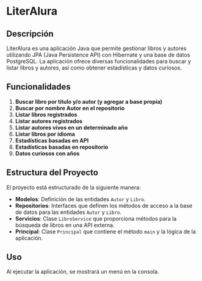 # LiterAlura

## Descripción

LiterAlura es una aplicación Java que permite gestionar libros y autores utilizando JPA (Java Persistence API) con Hibernate y una base de datos PostgreSQL. La aplicación ofrece diversas funcionalidades para buscar y listar libros y autores, así como obtener estadísticas y datos curiosos.

## Funcionalidades

1. **Buscar libro por título y/o autor (y agregar a base propia)**
2. **Buscar por nombre Autor en el repositorio**
3. **Listar libros registrados**
4. **Listar autores registrados**
5. **Listar autores vivos en un determinado año**
6. **Listar libros por idioma**
7. **Estadísticas basadas en API**
8. **Estadísticas basadas en repositorio**
9. **Datos curiosos con años**

## Estructura del Proyecto

El proyecto está estructurado de la siguiente manera:

- **Modelos**: Definición de las entidades `Autor` y `Libro`.
- **Repositorios**: Interfaces que definen los métodos de acceso a la base de datos para las entidades `Autor` y `Libro`.
- **Servicios**: Clase `LibroService` que proporciona métodos para la búsqueda de libros en una API externa.
- **Principal**: Clase `Principal` que contiene el método `main` y la lógica de la aplicación.

## Uso

Al ejecutar la aplicación, se mostrará un menú en la consola.

